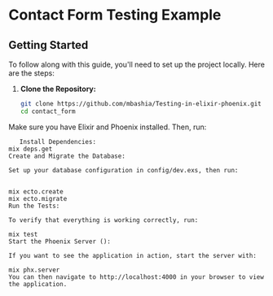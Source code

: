 # Contact Form Testing Example

## Getting Started

To follow along with this guide, you'll need to set up the project locally. Here are the steps:

1. **Clone the Repository:**

   ```bash
   git clone https://github.com/mbashia/Testing-in-elixir-phoenix.git
   cd contact_form


Make sure you have Elixir and Phoenix installed. Then, run:


```
   Install Dependencies:
mix deps.get
Create and Migrate the Database:

Set up your database configuration in config/dev.exs, then run:


mix ecto.create
mix ecto.migrate
Run the Tests:

To verify that everything is working correctly, run:

mix test
Start the Phoenix Server ():

If you want to see the application in action, start the server with:

mix phx.server
You can then navigate to http://localhost:4000 in your browser to view the application.
